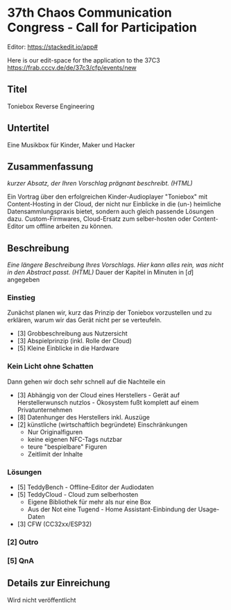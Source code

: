 
# 37th Chaos Communication Congress - Call for Participation
Editor: https://stackedit.io/app#

Here is our edit-space for the application to the 37C3
https://frab.cccv.de/de/37c3/cfp/events/new

## Titel
Toniebox Reverse Engineering

## Untertitel
Eine Musikbox für Kinder, Maker und Hacker

## Zusammenfassung
*kurzer Absatz, der Ihren Vorschlag prägnant beschreibt. (HTML)*

Ein Vortrag über den erfolgreichen Kinder-Audioplayer "Toniebox" mit Content-Hosting in der Cloud, der nicht nur Einblicke in die (un-) heimliche Datensammlungspraxis bietet, sondern auch gleich passende Lösungen dazu.
Custom-Firmwares, Cloud-Ersatz zum selber-hosten oder Content-Editor um offline arbeiten zu können.

## Beschreibung
*Eine längere Beschreibung Ihres Vorschlags. Hier kann alles rein, was nicht in den Abstract passt. (HTML)*
Dauer der Kapitel in Minuten in [*d*] angegeben

### Einstieg
Zunächst planen wir, kurz das Prinzip der Toniebox vorzustellen und zu erklären, warum wir das Gerät nicht per se verteufeln.
 - [3] Grobbeschreibung aus Nutzersicht
 - [3] Abspielprinzip (inkl. Rolle der Cloud)
 - [5] Kleine Einblicke in die Hardware

### Kein Licht ohne Schatten
Dann gehen wir doch sehr schnell auf die Nachteile ein
 - [3] Abhängig von der Cloud eines Herstellers
         - Gerät auf Herstellerwunsch nutzlos
         - Ökosystem fußt komplett auf einem Privatunternehmen
 - [8] Datenhunger des Herstellers inkl. Auszüge
 - [2] künstliche (wirtschaftlich begründete) Einschränkungen
	 - Nur Originalfiguren
	 - keine eigenen NFC-Tags nutzbar
	 - teure "bespielbare" Figuren
	 - Zeitlimit der Inhalte

### Lösungen
 - [5] TeddyBench - Offline-Editor der Audiodaten
 - [5] TeddyCloud - Cloud zum selberhosten
	 - Eigene Bibliothek für mehr als nur eine Box
	 - Aus der Not eine Tugend - Home Assistant-Einbindung der Usage-Daten
 - [3] CFW (CC32xx/ESP32)

### [2] Outro
### [5] QnA

## Details zur Einreichung
Wird nicht veröffentlicht
